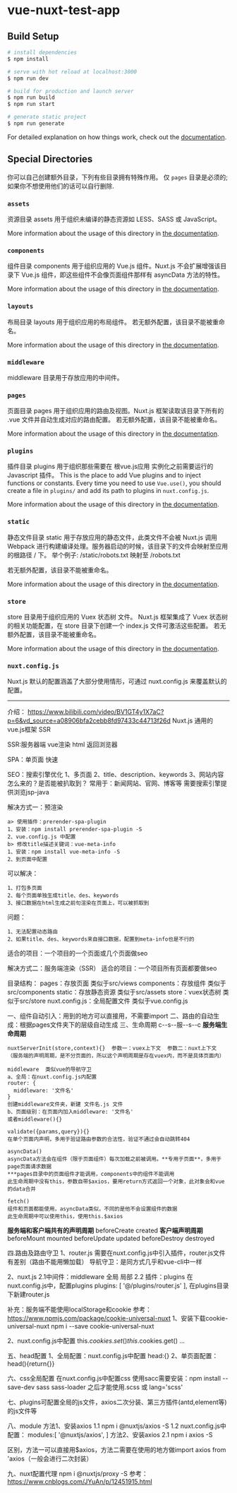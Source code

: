 # vue-nuxt-test-app

## Build Setup

```bash
# install dependencies
$ npm install

# serve with hot reload at localhost:3000
$ npm run dev

# build for production and launch server
$ npm run build
$ npm run start

# generate static project
$ npm run generate
```

For detailed explanation on how things work, check out the [documentation](https://nuxtjs.org).

## Special Directories

你可以自己创建额外目录，下列有些目录拥有特殊作用。 仅 `pages` 目录是必须的; 如果你不想使用他们的话可以自行删除.

### `assets`

资源目录 assets 用于组织未编译的静态资源如 LESS、SASS 或 JavaScript。

More information about the usage of this directory
in [the documentation](https://nuxtjs.org/docs/2.x/directory-structure/assets).

### `components`

组件目录 components 用于组织应用的 Vue.js 组件。Nuxt.js 不会扩展增强该目录下 Vue.js 组件，即这些组件不会像页面组件那样有 asyncData 方法的特性。

More information about the usage of this directory
in [the documentation](https://nuxtjs.org/docs/2.x/directory-structure/components).

### `layouts`

布局目录 layouts 用于组织应用的布局组件。 若无额外配置，该目录不能被重命名。

More information about the usage of this directory
in [the documentation](https://nuxtjs.org/docs/2.x/directory-structure/layouts).

### `middleware`

middleware 目录用于存放应用的中间件。

### `pages`

页面目录 pages 用于组织应用的路由及视图。Nuxt.js 框架读取该目录下所有的 .vue 文件并自动生成对应的路由配置。 若无额外配置，该目录不能被重命名。

More information about the usage of this directory
in [the documentation](https://nuxtjs.org/docs/2.x/get-started/routing).

### `plugins`

插件目录 plugins 用于组织那些需要在 根vue.js应用 实例化之前需要运行的 Javascript 插件。 This is the place to add Vue plugins and to inject functions
or constants. Every time you need to use `Vue.use()`, you should create a file in `plugins/` and add its path to plugins
in `nuxt.config.js`.

More information about the usage of this directory
in [the documentation](https://nuxtjs.org/docs/2.x/directory-structure/plugins).

### `static`

静态文件目录 static 用于存放应用的静态文件，此类文件不会被 Nuxt.js 调用 Webpack 进行构建编译处理。服务器启动的时候，该目录下的文件会映射至应用的根路径 / 下。 举个例子: /static/robots.txt
映射至 /robots.txt

若无额外配置，该目录不能被重命名。

More information about the usage of this directory
in [the documentation](https://nuxtjs.org/docs/2.x/directory-structure/static).

### `store`

store 目录用于组织应用的 Vuex 状态树 文件。 Nuxt.js 框架集成了 Vuex 状态树 的相关功能配置，在 store 目录下创建一个 index.js 文件可激活这些配置。 若无额外配置，该目录不能被重命名。

More information about the usage of this directory
in [the documentation](https://nuxtjs.org/docs/2.x/directory-structure/store).

### `nuxt.config.js`

Nuxt.js 默认的配置涵盖了大部分使用情形，可通过 nuxt.config.js 来覆盖默认的配置。

--------------------------------------------
介绍：
https://www.bilibili.com/video/BV1GT4y1X7aC?p=6&vd_source=a08906bfa2cebb8fd97433c44713f26d
Nuxt.js 通用的vue.js框架 SSR

SSR:服务器端 vue渲染 html 返回浏览器

SPA：单页面 快速

SEO：搜索引擎优化 1、多页面 2、title、description、keywords 3、网站内容怎么来的？是否能被扒取到？ 常用于：新闻网站、官网、博客等 需要搜索引擎提供浏览jsp-java

解决方式一：预渲染

    a> 使用插件：prerender-spa-plugin
    1、安装：npm install prerender-spa-plugin -S
    2、vue.config.js 中配置
    b> 修改title描述关键词：vue-meta-info
    1、安装：npm install vue-meta-info -S
    2、到页面中配置

可以解决：

    1、打包多页面 
    2、每个页面单独生成title、des、keywords 
    3、接口数据在html生成之前句渲染在页面上，可以被抓取到

问题：

    1、无法配置动态路由
    2、如果title、des、keywords来自接口数据，配置到meta-info也是不行的

适合的项目：一个项目的一个页面或几个页面做seo

解决方式二：服务端渲染（SSR） 适合的项目：一个项目所有页面都要做seo

目录结构： pages：存放页面 类似于src/views components：存放组件 类似于src/components static：存放静态资源 类似于src/assets store：vuex状态树 类似于src/store
nuxt.config.js：全局配置文件 类似于vue.config.js

一、组件自动引入：用到的地方可以直接用，不需要import 二、路由的自动生成：根据pages文件夹下的层级自动生成 三、生命周期 c--s--服--s--c
**服务端生命周期**

    nuxtServerInit(store,context){}  参数一：vuex上下文  参数二：nuxt上下文
    （服务端的声明周期，是不分页面的，所以这个声明周期是存在vuex内，而不是具体页面内）

    middleware  类似vue的导航守卫
    a、全局：在nuxt.config.js内配置
    router: {
      middleware: '文件名'
    }
    创建middleware文件夹，新建 文件名.js 文件
    b、页面级别：在页面内加入middleware: '文件名'
    或者middleware(){}

    validate({params,query}){} 
    在单个页面内声明，多用于验证路由参数的合法性，验证不通过会自动跳转404

    asyncData()
    asyncData方法会在组件（限于页面组件）每次加载之前被调用。**专用于页面**，多用于page页面请求数据
    ***pages目录中的页面组件才能调用，components中的组件不能调用
    此生命周期中没有this，参数自带$axios，要用return方式返回一个对象，此对象会和vue的data合并

    fetch()
    组件和页面都能使用，asyncData类似，不同的是他不会设置组件的数据
    此生命周期中可以使用this，使用this.$axios

**服务端和客户端共有的声明周期**
beforeCreate created
**客户端声明周期**
beforeMount mounted beforeUpdate updated beforeDestroy destroyed

四.路由及路由守卫 1、router.js 需要在nuxt.config.js中引入插件，router.js文件有差别（路由不能用懒加载） 导航守卫：是同方式几乎和vue-cli中一样

2、nuxt.js 2.1中间件：middleware 全局 局部 2.2 插件：plugins 在nuxt.config.js中，配置plugins plugins: [
'@/plugins/router.js'
], 在plugins目录下新建router.js

补充：服务端不能使用localStorage和cookie 参考：https://www.npmjs.com/package/cookie-universal-nuxt
1、安装下载cookie-universal-nuxt npm i --save cookie-universal-nuxt

2、nuxt.config.js中配置 this.$cookies.set()
this.$cookies.get()
...

五、head配置 1、全局配置：nuxt.config.js中配置 head:{} 2、单页面配置：head(){return{}}


六、css全局配置 在nuxt.config.js中配置css
使用sacc需要安装：npm install --save-dev sass sass-loader
之后才能使用.scss 或 lang='scss'


七、plugins可配置全局的js文件，axios二次分装、第三方插件(antd,element等)的js文件等

八、module
方法1、安装axios 
  1.1 npm i @nuxtjs/axios -S
  1.2 nuxt.config.js中配置：
  modules:[
  '@nuxtjs/axios',
  ]
方法2、安装axios
2.1 npm i axios -S

区别，方法一可以直接用$axios，方法二需要在使用的地方做import axios from 'axios（一般会进行二次封装）

九、nuxt配置代理
npm i @nuxtjs/proxy -S
参考：https://www.cnblogs.com/JYuAn/p/12451915.html



